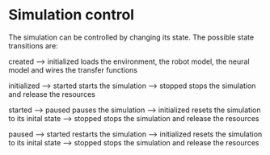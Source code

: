 # Simulation control

The simulation can be controlled by changing its state. The possible
state transitions are:

created
    --> initialized
        loads the environment, the robot model, the neural model
        and wires the transfer functions

initialized
    --> started
        starts the simulation
    --> stopped
        stops the simulation and release the resources

started
    --> paused
        pauses the simulation
    --> initialized
        resets the simulation to its inital state
    --> stopped
        stops the simulation and release the resources

paused
    --> started
        restarts the simulation
    --> initialized
        resets the simulation to its inital state
    --> stopped
        stops the simulation and release the resources
